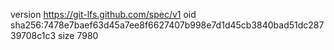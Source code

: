 version https://git-lfs.github.com/spec/v1
oid sha256:7478e7baef63d45a7ee8f6627407b998e7d1d45cb3840bad51dc28739708c1c3
size 7980
